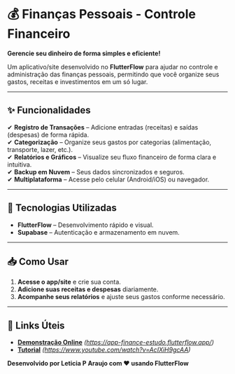 # **💰 Finanças Pessoais - Controle Financeiro**  

**Gerencie seu dinheiro de forma simples e eficiente!**  

Um aplicativo/site desenvolvido no **FlutterFlow** para ajudar no controle e administração das finanças pessoais, permitindo que você organize seus gastos, receitas e investimentos em um só lugar.  

---

## **✨ Funcionalidades**  

✔ **Registro de Transações** – Adicione entradas (receitas) e saídas (despesas) de forma rápida.  
✔ **Categorização** – Organize seus gastos por categorias (alimentação, transporte, lazer, etc.).  
✔ **Relatórios e Gráficos** – Visualize seu fluxo financeiro de forma clara e intuitiva.  
✔ **Backup em Nuvem** – Seus dados sincronizados e seguros.  
✔ **Multiplataforma** – Acesse pelo celular (Android/iOS) ou navegador.  

---

## **🚀 Tecnologias Utilizadas**  

- **FlutterFlow** – Desenvolvimento rápido e visual.  
- **Supabase** – Autenticação e armazenamento em nuvem.  

---

## **📥 Como Usar**  

1. **Acesse o app/site** e crie sua conta.  
2. **Adicione suas receitas e despesas** diariamente.  
3. **Acompanhe seus relatórios** e ajuste seus gastos conforme necessário.  

---

## **🔗 Links Úteis**  

- **[Demonstração Online](#)** *(https://app-finance-estudo.flutterflow.app/)*
- **[Tutorial](#)** *(https://www.youtube.com/watch?v=AcIXiH9gcAA)*

**Desenvolvido por Leticia P Araujo com ❤️ usando FlutterFlow**  

